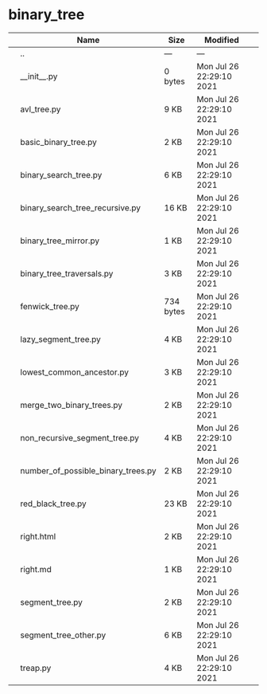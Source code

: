 # binary_tree

<table><thead><tr class="header"><th></th><th>Name</th><th>Size</th><th>Modified</th><th></th></tr></thead><tbody><tr class="odd"><td></td><td><span class="goup">..</span></td><td>—</td><td>—</td><td></td></tr><tr class="even"><td></td><td><span class="name">__init__.py</span></td><td>0 bytes</td><td>Mon Jul 26 22:29:10 2021</td><td></td></tr><tr class="odd"><td></td><td><span class="name">avl_tree.py</span></td><td>9 KB</td><td>Mon Jul 26 22:29:10 2021</td><td></td></tr><tr class="even"><td></td><td><span class="name">basic_binary_tree.py</span></td><td>2 KB</td><td>Mon Jul 26 22:29:10 2021</td><td></td></tr><tr class="odd"><td></td><td><span class="name">binary_search_tree.py</span></td><td>6 KB</td><td>Mon Jul 26 22:29:10 2021</td><td></td></tr><tr class="even"><td></td><td><span class="name">binary_search_tree_recursive.py</span></td><td>16 KB</td><td>Mon Jul 26 22:29:10 2021</td><td></td></tr><tr class="odd"><td></td><td><span class="name">binary_tree_mirror.py</span></td><td>1 KB</td><td>Mon Jul 26 22:29:10 2021</td><td></td></tr><tr class="even"><td></td><td><span class="name">binary_tree_traversals.py</span></td><td>3 KB</td><td>Mon Jul 26 22:29:10 2021</td><td></td></tr><tr class="odd"><td></td><td><span class="name">fenwick_tree.py</span></td><td>734 bytes</td><td>Mon Jul 26 22:29:10 2021</td><td></td></tr><tr class="even"><td></td><td><span class="name">lazy_segment_tree.py</span></td><td>4 KB</td><td>Mon Jul 26 22:29:10 2021</td><td></td></tr><tr class="odd"><td></td><td><span class="name">lowest_common_ancestor.py</span></td><td>3 KB</td><td>Mon Jul 26 22:29:10 2021</td><td></td></tr><tr class="even"><td></td><td><span class="name">merge_two_binary_trees.py</span></td><td>2 KB</td><td>Mon Jul 26 22:29:10 2021</td><td></td></tr><tr class="odd"><td></td><td><span class="name">non_recursive_segment_tree.py</span></td><td>4 KB</td><td>Mon Jul 26 22:29:10 2021</td><td></td></tr><tr class="even"><td></td><td><span class="name">number_of_possible_binary_trees.py</span></td><td>2 KB</td><td>Mon Jul 26 22:29:10 2021</td><td></td></tr><tr class="odd"><td></td><td><span class="name">red_black_tree.py</span></td><td>23 KB</td><td>Mon Jul 26 22:29:10 2021</td><td></td></tr><tr class="even"><td></td><td><span class="name">right.html</span></td><td>2 KB</td><td>Mon Jul 26 22:29:10 2021</td><td></td></tr><tr class="odd"><td></td><td><span class="name">right.md</span></td><td>1 KB</td><td>Mon Jul 26 22:29:10 2021</td><td></td></tr><tr class="even"><td></td><td><span class="name">segment_tree.py</span></td><td>2 KB</td><td>Mon Jul 26 22:29:10 2021</td><td></td></tr><tr class="odd"><td></td><td><span class="name">segment_tree_other.py</span></td><td>6 KB</td><td>Mon Jul 26 22:29:10 2021</td><td></td></tr><tr class="even"><td></td><td><span class="name">treap.py</span></td><td>4 KB</td><td>Mon Jul 26 22:29:10 2021</td><td></td></tr></tbody></table>
